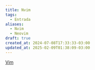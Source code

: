 ```yaml
---
title: Nvim
tags:
  - Entrada
aliases:
  - Nvim
  - Neovim
draft: true
created_at: 2024-07-08T17:33:33-03:00
updated_at: 2025-02-09T01:38:09-03:00
---
```


[Vim](content/entrada/2024/07/08/Vim.md)
